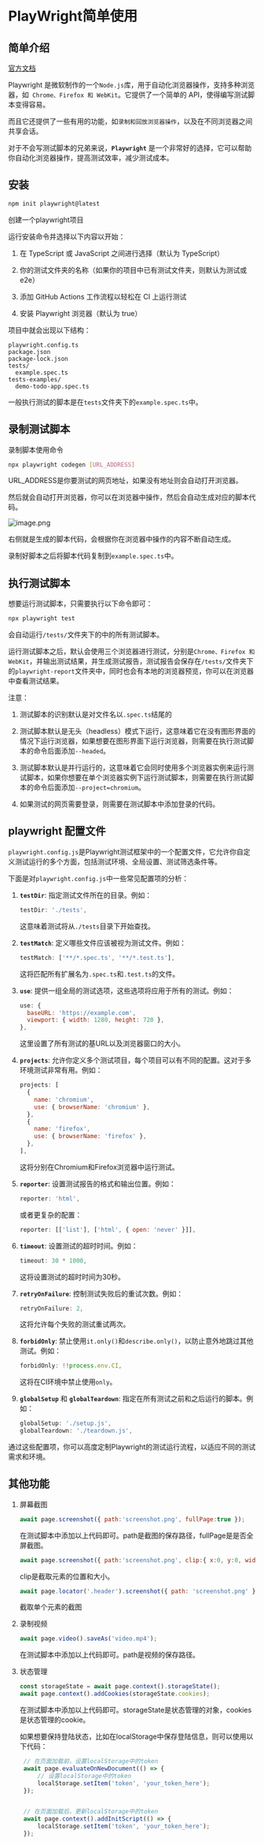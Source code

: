 # PlayWright简单使用

## 简单介绍

[官方文档](https://playwright.nodejs.cn/docs/intro)

Playwright 是微软制作的一个` Node.js `库，用于自动化浏览器操作，支持多种浏览器，如` Chrome、Firefox 和 WebKit`。它提供了一个简单的 API，使得编写测试脚本变得容易。

而且它还提供了一些有用的功能，如`录制和回放浏览器操作`，以及在不同浏览器之间共享会话。

对于不会写测试脚本的兄弟来说，**`Playwright`** 是一个非常好的选择，它可以帮助你自动化浏览器操作，提高测试效率，减少测试成本。

## 安装

```bash
npm init playwright@latest
```

创建一个playwright项目

运行安装命令并选择以下内容以开始：

1. 在 TypeScript 或 JavaScript 之间进行选择（默认为 TypeScript）

2. 你的测试文件夹的名称（如果你的项目中已有测试文件夹，则默认为测试或 e2e）

3. 添加 GitHub Actions 工作流程以轻松在 CI 上运行测试

4. 安装 Playwright 浏览器（默认为 true）

项目中就会出现以下结构：

```
playwright.config.ts
package.json
package-lock.json
tests/
  example.spec.ts
tests-examples/
  demo-todo-app.spec.ts
```

一般执行测试的脚本是在`tests`文件夹下的`example.spec.ts`中。

## 录制测试脚本

录制脚本使用命令

```bash
npx playwright codegen [URL_ADDRESS]
```
URL_ADDRESS是你要测试的网页地址，如果没有地址则会自动打开浏览器。

然后就会自动打开浏览器，你可以在浏览器中操作，然后会自动生成对应的脚本代码。

![image.png](https://s2.loli.net/2024/10/25/2dMlYgIAhmHv5KO.png)

右侧就是生成的脚本代码，会根据你在浏览器中操作的内容不断自动生成。

录制好脚本之后将脚本代码复制到`example.spec.ts`中。

## 执行测试脚本

想要运行测试脚本，只需要执行以下命令即可：

```bash
npx playwright test
```

会自动运行`/tests/`文件夹下的中的所有测试脚本。

运行测试脚本之后，默认会使用三个浏览器进行测试，分别是`Chrome、Firefox 和 WebKit`，并输出测试结果，并生成测试报告，测试报告会保存在`/tests/`文件夹下的`playwright-report`文件夹中，同时也会有本地的浏览器预览，你可以在浏览器中查看测试结果。


注意：

1. 测试脚本的识别默认是对文件名以`.spec.ts`结尾的

2. 测试脚本默认是无头（headless）模式下运行，这意味着它在没有图形界面的情况下运行浏览器，如果想要在图形界面下运行浏览器，则需要在执行测试脚本的命令后面添加`--headed`。

3. 测试脚本默认是并行运行的，这意味着它会同时使用多个浏览器实例来运行测试脚本，如果你想要在单个浏览器实例下运行测试脚本，则需要在执行测试脚本的命令后面添加`--project=chromium`。

4. 如果测试的网页需要登录，则需要在测试脚本中添加登录的代码。

## playwright 配置文件

`playwright.config.js`是Playwright测试框架中的一个配置文件，它允许你自定义测试运行的多个方面，包括测试环境、全局设置、测试筛选条件等。

下面是对`playwright.config.js`中一些常见配置项的分析：

1. **`testDir`**: 指定测试文件所在的目录。例如：
   ```javascript
   testDir: './tests',
   ```
   这意味着测试将从`./tests`目录下开始查找。

2. **`testMatch`**: 定义哪些文件应该被视为测试文件。例如：
   ```javascript
   testMatch: ['**/*.spec.ts', '**/*.test.ts'],
   ```
   这将匹配所有扩展名为`.spec.ts`和`.test.ts`的文件。

3. **`use`**: 提供一组全局的测试选项，这些选项将应用于所有的测试。例如：
   ```javascript
   use: {
     baseURL: 'https://example.com',
     viewport: { width: 1280, height: 720 },
   },
   ```
   这里设置了所有测试的基URL以及浏览器窗口的大小。

4. **`projects`**: 允许你定义多个测试项目，每个项目可以有不同的配置。这对于多环境测试非常有用。例如：
   ```javascript
   projects: [
     {
       name: 'chromium',
       use: { browserName: 'chromium' },
     },
     {
       name: 'firefox',
       use: { browserName: 'firefox' },
     },
   ],
   ```
   这将分别在Chromium和Firefox浏览器中运行测试。

5. **`reporter`**: 设置测试报告的格式和输出位置。例如：
   ```javascript
   reporter: 'html',
   ```
   或者更复杂的配置：
   ```javascript
   reporter: [['list'], ['html', { open: 'never' }]],
   ```

6. **`timeout`**: 设置测试的超时时间。例如：
   ```javascript
   timeout: 30 * 1000,
   ```
   这将设置测试的超时时间为30秒。

7. **`retryOnFailure`**: 控制测试失败后的重试次数。例如：
   ```javascript
   retryOnFailure: 2,
   ```
   这将允许每个失败的测试重试两次。

8. **`forbidOnly`**: 禁止使用`it.only()`和`describe.only()`，以防止意外地跳过其他测试。例如：
   ```javascript
   forbidOnly: !!process.env.CI,
   ```
   这将在CI环境中禁止使用`only`。

9. **`globalSetup`** 和 **`globalTeardown`**: 指定在所有测试之前和之后运行的脚本。例如：
   ```javascript
   globalSetup: './setup.js',
   globalTeardown: './teardown.js',
   ```

通过这些配置项，你可以高度定制Playwright的测试运行流程，以适应不同的测试需求和环境。

## 其他功能

1. 屏幕截图

   ```javascript
   await page.screenshot({ path:'screenshot.png', fullPage:true });
   ```
   在测试脚本中添加以上代码即可。path是截图的保存路径，fullPage是是否全屏截图。

   ```javascript
   await page.screenshot({ path:'screenshot.png', clip:{ x:0, y:0, width:100, height:100 } });
   ```
   clip是截取元素的位置和大小。

   ```javascript
   await page.locator('.header').screenshot({ path: 'screenshot.png' });
   ```
   截取单个元素的截图

2. 录制视频

   ```javascript
   await page.video().saveAs('video.mp4');
   ```
   在测试脚本中添加以上代码即可。path是视频的保存路径。

3. 状态管理

   ```javascript
   const storageState = await page.context().storageState();
   await page.context().addCookies(storageState.cookies);
   ```
   在测试脚本中添加以上代码即可。storageState是状态管理的对象，cookies是状态管理的cookie。

   如果想要保持登陆状态，比如在localStorage中保存登陆信息，则可以使用以下代码：

   ```javascript
    // 在页面加载前，设置localStorage中的token
    await page.evaluateOnNewDocument(() => {
        // 设置localStorage中的token
        localStorage.setItem('token', 'your_token_here');
    });


    // 在页面加载后，更新localStorage中的token
    await page.context().addInitScript(() => {
        localStorage.setItem('token', 'your_token_here');
    });
   ```


